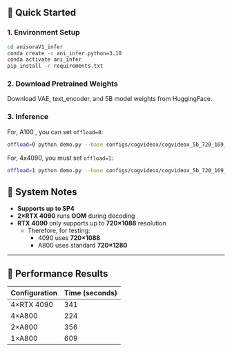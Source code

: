 ##  🚀 Quick Started

### 1. Environment Setup

```bash
cd anisoraV1_infer 
conda create -n ani_infer python=3.10
conda activate ani_infer
pip install -r requirements.txt
```

### 2. Download Pretrained Weights

Download VAE, text_encoder, and 5B model weights from HuggingFace.

### 3. Inference

For, A100 , you can set `offload=0`:
```bash
offload=0 python demo.py --base configs/cogvideox/cogvideox_5b_720_169_2.yaml
```

For, 4x4090, you must set `offload=1`:
```bash
offload=1 python demo.py --base configs/cogvideox/cogvideox_5b_720_169_2.yaml 
```

## 📁 System Notes

- **Supports up to SP4**
- **2×RTX 4090** runs **OOM** during decoding
- **RTX 4090** only supports up to **720×1088** resolution  
  - Therefore, for testing:  
    - 4090 uses **720×1088** 
    - A800 uses standard **720×1280**

---

## 🍎 Performance Results

| Configuration | Time (seconds) |
|---------------|----------------|
| 4×RTX 4090     | 341            |
| 4×A800         | 224            |
| 2×A800         | 356            |
| 1×A800         | 609            |


